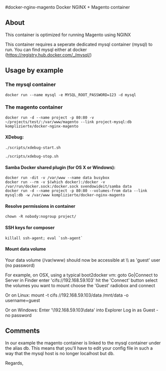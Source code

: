 #docker-nginx-magento
Docker NGINX + Magento container
 
## About

This container is optimized for running Magento using NGINX

This container requires a seperate dedicated mysql container (mysql) to run.
You can find mysql either at docker (https://registry.hub.docker.com/_/mysql/)

## Usage by example

### The mysql container

```shell
docker run --name mysql -e MYSQL_ROOT_PASSWORD=123 -d mysql
```

### The magento container

```shell
docker run -d --name project -p 80:80 -v ~/projects/test/:/var/www/magento --link project-mysql:db komplizierte/docker-nginx-magento
```

#### XDebug:

```shell
./scripts/xdebug-start.sh
```

```shell
./scripts/xdebug-stop.sh
```

#### Samba Docker shared plugin (for OS X or Windows):

```shell
docker run -dit -v /var/www --name data busybox
docker run --rm -v $(which docker):/docker -v /var/run/docker.sock:/docker.sock svendowideit/samba data
docker run -d --name project -p 80:80 --volumes-from data --link mysql:db -w /var/www komplizierte/docker-nginx-magento
```

#### Resolve permissions in container

```
chown -R nobody:nogroup project/
```

#### SSH keys for composer

```
killall ssh-agent; eval `ssh-agent`
```

#### Mount data volume

Your data volume (/var/www) should now be accessible at \\<docker ip>\ as 'guest' user (no password)

For example, on OSX, using a typical boot2docker vm:
    goto Go|Connect to Server in Finder
    enter 'cifs://192.168.59.103'
    hit the 'Connect' button
    select the volumes you want to mount
    choose the 'Guest' radiobox and connect

Or on Linux:
    mount -t cifs //192.168.59.103/data /mnt/data -o username=guest

Or on Windows:
    Enter '\\192.168.59.103\data' into Explorer
    Log in as Guest - no password

## Comments

In our example the magento container is linked to the mysql container under the alias db.
This means that you'll have to edit your config file in such a way that the mysql host is no longer localhost but db.


Regards,
